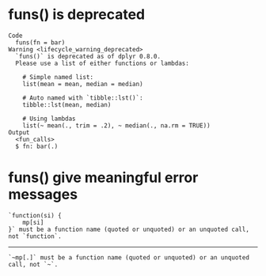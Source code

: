 # funs() is deprecated

    Code
      funs(fn = bar)
    Warning <lifecycle_warning_deprecated>
      `funs()` is deprecated as of dplyr 0.8.0.
      Please use a list of either functions or lambdas: 
      
        # Simple named list: 
        list(mean = mean, median = median)
      
        # Auto named with `tibble::lst()`: 
        tibble::lst(mean, median)
      
        # Using lambdas
        list(~ mean(., trim = .2), ~ median(., na.rm = TRUE))
    Output
      <fun_calls>
      $ fn: bar(.)

# funs() give meaningful error messages

    `function(si) {
        mp[si]
    }` must be a function name (quoted or unquoted) or an unquoted call, not `function`.

---

    `~mp[.]` must be a function name (quoted or unquoted) or an unquoted call, not `~`.


